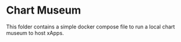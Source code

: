 # Chart Museum
This folder contains a simple docker compose file to run a local chart museum to host xApps.
